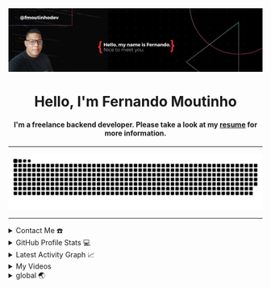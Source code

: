 <!DOCTYPE html>
<html lang="en">
<head>
  <meta charset="UTF-8">
  <meta name="viewport" content="width=device-width, initial-scale=1.0">
<!--   <title>Fernando Moutinho - Backend Software Engineer</title> -->
</head>
<body>

<div align="center">
  <div align="center">
  <a href="https://1999azzar.github.io/1999AZZAR/">
    <img src="https://raw.githubusercontent.com/moutinho132/profiletarts/develop/Github_Banner.png" alt="banner">
  </a>
</div>
  <span>
    <h1>Hello, I'm Fernando Moutinho</h1>
    <h4>I'm a freelance backend developer. Please take a look at my <a href="" target="_blank">resume</a> for more information.</h4>
  </span>
</div>

<hr>

<div align="center">
  <a href="https://1999azzar.github.io/1999AZZAR/">
    <img src="https://github.com/1999AZZAR/1999AZZAR/blob/readme/resources/img/grid-snake.svg" alt="snake">
  </a>
</div>

<hr>

<details>
  <summary>Contact Me ☎️</summary>
  <div align="center">
    <h2>You can reach me by:</h2>
    <p>
      <a href="https://www.linkedin.com/in/fernando-javier-moutinho-soteldo/" target="_blank">
        <img src="https://img.shields.io/badge/linkedin-%231DA1F2.svg?style=for-the-badge&logo=linkedin&logoColor=white" alt="azzar" height="30">
      </a>
      <a href="mailto:moutinho132@gmail.com" target="_blank">
        <img src="https://img.shields.io/badge/gmail-EA4335.svg?style=for-the-badge&logo=gmail&logoColor=white" alt="azzar" height="30">
      </a>
    </p>
    <p>
      <a href="https://instagram.com/fmoutinhodev" target="_blank">
        <img src="https://img.shields.io/badge/instagram-%23E4405F.svg?style=for-the-badge&logo=Instagram&logoColor=white" alt="azzar" height="30">
      </a>
      <a href="https://twitter.com/fmoutinhodev" target="_blank">
        <img src="https://img.shields.io/badge/twitter-1DA1F2.svg?style=for-the-badge&logo=twitter&logoColor=white" alt="azzar" height="30">
      </a>
       <a href="https://www.youtube.com/@fmoutinhodev/" target="_blank">
        <img src="https://img.shields.io/youtube/channel/subscribers/UC98MwxAosbi3-g0P2KlBr8g?style=social" alt="azzar" height="30">
      </a>
    </p>
  </div>
</details>

<details>
  <summary>GitHub Profile Stats 💻</summary>
  <div align="center">
    <h2>GitHub Stats</h2>
    <details open>
      <summary><h3>Languages</h3></summary>
      <p>
        <a href="https://github.com/moutinho132/">
          <img src="https://github-readme-stats.vercel.app/api/top-langs/?username=moutinho132&langs_count=6&theme=gruvbox&layout=compact&hide_border=true" alt="moutinho132 :: overall Top Langs">
        </a>
      </p>
      <p>
        <a href="https://github.com/moutinho132/">
          <img width="45%" src="https://github-profile-summary-cards.vercel.app/api/cards/repos-per-language?username=moutinho132&theme=gruvbox&layout=compact&hide_border=true" alt="moutinho132 :: Top Langs by repo">
          <img width="45%" src="https://github-profile-summary-cards.vercel.app/api/cards/most-commit-language?username=moutinho132&theme=gruvbox&layout=compact&hide_border=true" alt="moutinho132 :: Top Langs by commit">
        </a>
      </p>
    </details>
    <details open>
      <summary><h3>Statistics</h3></summary>
      <p>
        <a href="https://github.com/moutinho132/">
          <img width="49.5%" src="https://github-readme-stats.vercel.app/api?username=moutinho132&show_icons=true&theme=gruvbox&hide_border=true">
          <img width="49.5%" src="https://github-readme-streak-stats.herokuapp.com/?user=moutinho132&theme=gruvbox&hide_border=true">
        </a>
      </p>
    </details>
  </div>
</details>

<details>
  <summary>Latest Activity Graph 📈</summary>
  <br>
  <h2 align="center">Latest Contribution</h2>
  <a href="https://github.com/ashutosh00710/github-readme-activity-graph">
    <img alt="Azzar's Activity Graph" src="https://github-readme-activity-graph.vercel.app/graph?username=moutinho132&theme=github-compact&hide_border=true">
  </a>
  <br>
</details>
<details>
  <summary>My Videos</summary>
  <br/>
  <div>
  <samp>
    <h2 align="center">Youtube Channel Videos</h2>
    <p align="center">
      <table>
<tbody><tr>
<td>
<a href="https://youtu.be/cUIKl1UNF2I?si=5hV9J2nobn0O0a6S" rel="nofollow">
<img src="https://github.com/moutinho132/profiletarts/blob/develop/Miniatura%20para%20youtube%20turismo%20moderna%20azul%20y%20naranja%20(1).png?raw=true"  style="max-width: 100%;">
</a>
</td>
<td>
<a href="https://youtu.be/WJnsWCL3uD0?si=zFRLihtKi-0L8V_C" rel="nofollow">
<img src="https://github.com/moutinho132/profiletarts/blob/develop/unnamed%20(1).jpg?raw=true" style="max-width: 100%;">
</a>
</td>
<td>
<a href="https://youtu.be/-MU0UHeiPfY?si=1aUqHjaxCVlk1vH8" rel="nofollow">
<img src="https://github.com/moutinho132/profiletarts/blob/develop/unnamed%20(2).jpg?raw=true" style="max-width: 100%;">
</a>
</td>
</tr>
<tr>
<td>
<a href="https://youtu.be/BDDpBlzjiqk?si=o2F7KXI0VvHqJ9BS" rel="nofollow">
<img src="https://github.com/moutinho132/profiletarts/blob/develop/unnamed%20(3).jpg?raw=true" style="max-width: 100%;">
</a>
</td>
<td>
<a href="https://youtu.be/GoAxsdg0Xbs" rel="nofollow">
<img src="https://github.com/moutinho132/profiletarts/blob/develop/unnamed%20(4).jpg?raw=true" style="max-width: 100%;">
</a>
</td>
<td>
<a href="https://youtu.be/GoAxsdg0Xbs" rel="nofollow">
<img src="https://github.com/moutinho132/profiletarts/blob/develop/unnamed%20(4).jpg?raw=true" style="max-width: 100%;">
</a>
</td>
</tr>
<tr>
<td>
<a href="https://youtu.be/GoAxsdg0Xbs" rel="nofollow">
<img src="https://github.com/moutinho132/profiletarts/blob/develop/unnamed%20(4).jpg?raw=true" style="max-width: 100%;">
</a>
</td>
<td>
<a href="https://youtu.be/GoAxsdg0Xbs" rel="nofollow">
<img src="https://github.com/moutinho132/profiletarts/blob/develop/unnamed%20(4).jpg?raw=true" style="max-width: 100%;">
</a>
</td>
<td>
<a href="https://youtu.be/GoAxsdg0Xbs" rel="nofollow">
<img src="https://github.com/moutinho132/profiletarts/blob/develop/unnamed%20(4).jpg?raw=true" style="max-width: 100%;">
</a>
</td>
</tr>
</tbody></table>
    </p>
    </samp>
  </div>
</details> 
<details>
  <summary>global 🌏</summary>
  <br/>
  <details open>
  <summary>👷‍♂️ create your own custom badge</summary>
  <div>
  <samp>
    <h2 align="center">u can try using these website for creating your own custom badge</h2>
    <p align="center">
      <a href="https://badgen.net/" target="blank">
        <img src="https://badgen.net/statics/badgen-logo.svg" img align="center" height="50"
        alt="badgen"/></a>
      <a href="https://shields.io/" target="blank">
        <img src="https://raw.githubusercontent.com/badges/shields/master/readme-logo.svg" img align="center" height="50"
        alt="shields.io"/></a>
    </p>
    </samp>
  </div>
</details> 

</body>
</html>

-----



